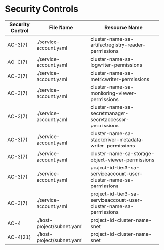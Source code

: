 # Security Controls

<!-- BEGINNING OF SECURITY CONTROLS LIST -->
|Security Control|File Name|Resource Name|
|---|---|---|
|AC-3(7)|./service-account.yaml|cluster-name-sa-artifactregistry-reader-permissions|
|AC-3(7)|./service-account.yaml|cluster-name-sa-logwriter-permissions|
|AC-3(7)|./service-account.yaml|cluster-name-sa-metricwriter-permissions|
|AC-3(7)|./service-account.yaml|cluster-name-sa-monitoring-viewer-permissions|
|AC-3(7)|./service-account.yaml|cluster-name-sa-secretmanager-secretaccessor-permissions|
|AC-3(7)|./service-account.yaml|cluster-name-sa-stackdriver-metadata-writer-permissions|
|AC-3(7)|./service-account.yaml|cluster-name-sa-storage-object-viewer-permissions|
|AC-3(7)|./service-account.yaml|project-id-tier3-sa-serviceaccount-user-cluster-name-sa-permissions|
|AC-3(7)|./service-account.yaml|project-id-tier3-sa-serviceaccount-user-cluster-name-sa-permissions|
|AC-4|./host-project/subnet.yaml|project-id-cluster-name-snet|
|AC-4(21)|./host-project/subnet.yaml|project-id-cluster-name-snet|

<!-- END OF SECURITY CONTROLS LIST -->

